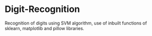 # Digit-Recognition
Recognition of digits using SVM algorithm, use of inbuilt functions of sklearn, matplotlib and pillow libraries.
